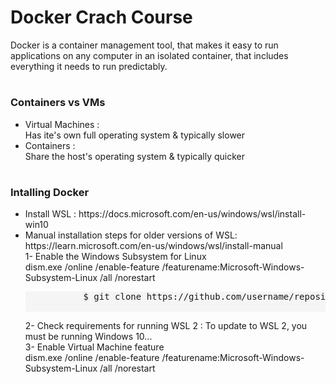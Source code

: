 # Docker Crach Course 
Docker is a container management tool, that makes it easy to run applications on any computer in an isolated container, that includes everything it needs to run predictably.
#
<h3>Containers vs VMs</h3>
<ul>
   <li>Virtual Machines :</li>
   Has ite's own full operating system & typically slower
   <li>Containers :</li>
   Share the host's operating system & typically quicker
</ul> 

#

<h3>Intalling Docker</h3>
<ul>
   <li>Install WSL : https://docs.microsoft.com/en-us/windows/wsl/install-win10</li> 
   <li>Manual installation steps for older versions of WSL: https://learn.microsoft.com/en-us/windows/wsl/install-manual</li> 
       1- Enable the Windows Subsystem for Linux<br>
           dism.exe /online /enable-feature /featurename:Microsoft-Windows-Subsystem-Linux /all /norestart<br> 
           <pre style="background-color:#F5F5F5;">
           $ git clone https://github.com/username/repository.git
           </pre>
       2- Check requirements for running WSL 2 : To update to WSL 2, you must be running Windows 10...<br>
       3- Enable Virtual Machine feature<br>
          dism.exe /online /enable-feature /featurename:Microsoft-Windows-Subsystem-Linux /all /norestart
  
</ul> 

